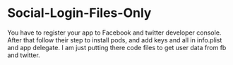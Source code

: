 # Social-Login-Files-Only
You have to register your app to Facebook and twitter developer console. 
After that follow their step to install pods, and add keys and all in info.plist and app delegate.
I am just putting there code files to get user data from fb and twitter.
